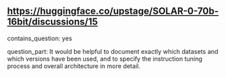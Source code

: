 ## https://huggingface.co/upstage/SOLAR-0-70b-16bit/discussions/15

contains_question: yes

question_part: It would be helpful to document exactly which datasets and which versions have been used, and to specify the instruction tuning process and overall architecture in more detail.